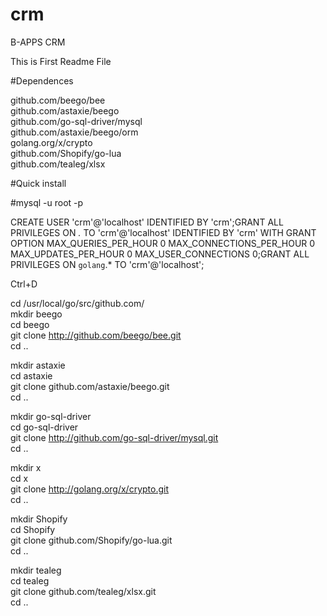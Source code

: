 # crm
B-APPS CRM

This is First Readme File

#Dependences

github.com/beego/bee<br /> 
github.com/astaxie/beego<br /> 
github.com/go-sql-driver/mysql<br /> 
github.com/astaxie/beego/orm<br /> 
golang.org/x/crypto<br /> 
github.com/Shopify/go-lua<br /> 
github.com/tealeg/xlsx<br /> 



#Quick install

\#mysql -u root -p<br />

CREATE USER 'crm'@'localhost' IDENTIFIED BY 'crm';GRANT ALL PRIVILEGES ON *.* TO 'crm'@'localhost' IDENTIFIED BY 'crm' WITH GRANT OPTION MAX_QUERIES_PER_HOUR 0 MAX_CONNECTIONS_PER_HOUR 0 MAX_UPDATES_PER_HOUR 0 MAX_USER_CONNECTIONS 0;GRANT ALL PRIVILEGES ON `golang`.* TO 'crm'@'localhost';<br />

Ctrl+D

cd /usr/local/go/src/github.com/<br />
mkdir beego<br />
cd beego<br />
git clone http://github.com/beego/bee.git<br />
cd ..<br />

mkdir astaxie<br />
cd astaxie<br />
git clone github.com/astaxie/beego.git<br />
cd ..<br />

mkdir go-sql-driver<br />
cd go-sql-driver<br />
git clone http://github.com/go-sql-driver/mysql.git<br />
cd ..<br />

mkdir x<br />
cd x<br />
git clone http://golang.org/x/crypto.git<br />
cd ..<br />

mkdir Shopify<br />
cd Shopify<br />
git clone github.com/Shopify/go-lua.git<br />
cd ..<br />

mkdir tealeg<br />
cd tealeg<br />
git clone github.com/tealeg/xlsx.git<br />
cd ..<br />




